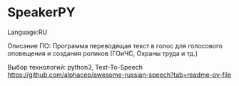 # SpeakerPY
Language:RU

Описание ПО:
Программа переводящая текст в голос для голосового оповещения и создания роликов (ГОиЧС, Охраны труда и тд.)

Выбор технологий:
python3, Text-To-Speech
https://github.com/alphacep/awesome-russian-speech?tab=readme-ov-file
